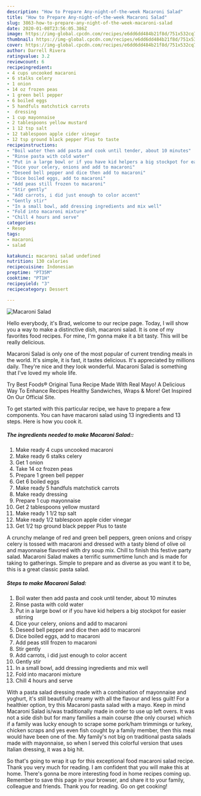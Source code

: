 ```yaml
---
description: "How to Prepare Any-night-of-the-week Macaroni Salad"
title: "How to Prepare Any-night-of-the-week Macaroni Salad"
slug: 3863-how-to-prepare-any-night-of-the-week-macaroni-salad
date: 2020-01-08T23:56:05.386Z
image: https://img-global.cpcdn.com/recipes/e6dd6dd484b21f8d/751x532cq70/macaroni-salad-recipe-main-photo.jpg
thumbnail: https://img-global.cpcdn.com/recipes/e6dd6dd484b21f8d/751x532cq70/macaroni-salad-recipe-main-photo.jpg
cover: https://img-global.cpcdn.com/recipes/e6dd6dd484b21f8d/751x532cq70/macaroni-salad-recipe-main-photo.jpg
author: Darrell Rivera
ratingvalue: 3.2
reviewcount: 6
recipeingredient:
- 4 cups uncooked macaroni
- 6 stalks celery
- 1 onion
- 14 oz frozen peas
- 1 green bell pepper
- 6 boiled eggs
- 5 handfuls matchstick carrots
-  dressing
- 1 cup mayonnaise
- 2 tablespoons yellow mustard
- 1 12 tsp salt
- 12 tablespoon apple cider vinegar
- 12 tsp ground black pepper Plus to taste
recipeinstructions:
- "Boil water then add pasta and cook until tender, about 10 minutes"
- "Rinse pasta with cold water"
- "Put in a large bowl or if you have kid helpers a big stockpot for easier stirring"
- "Dice your celery, onions and add to macaroni"
- "Deseed bell pepper and dice then add to macaroni"
- "Dice boiled eggs, add to macaroni"
- "Add peas still frozen to macaroni"
- "Stir gently"
- "Add carrots, i did just enough to color accent"
- "Gently stir"
- "In a small bowl, add dressing ingredients and mix well"
- "Fold into macaroni mixture"
- "Chill 4 hours and serve"
categories:
- Resep
tags:
- macaroni
- salad

katakunci: macaroni salad undefined
nutrition: 130 calories
recipecuisine: Indonesian
preptime: "PT35M"
cooktime: "PT1H"
recipeyield: "3"
recipecategory: Dessert

---
```



![Macaroni Salad](https://img-global.cpcdn.com/recipes/e6dd6dd484b21f8d/751x532cq70/macaroni-salad-recipe-main-photo.jpg)

Hello everybody, it's Brad, welcome to our recipe page. Today, I will show you a way to make a distinctive dish, macaroni salad. It is one of my favorites food recipes. For mine, I'm gonna make it a bit tasty. This will be really delicious.

Macaroni Salad is only one of the most popular of current trending meals in the world. It's simple, it is fast, it tastes delicious. It's appreciated by millions daily. They're nice and they look wonderful. Macaroni Salad is something that I've loved my whole life.

Try Best Foods® Original Tuna Recipe Made With Real Mayo! A Delicious Way To Enhance Recipes Healthy Sandwiches, Wraps &amp; More! Get Inspired On Our Official Site.


To get started with this particular recipe, we have to prepare a few components. You can have macaroni salad using 13 ingredients and 13 steps. Here is how you cook it.

##### The ingredients needed to make Macaroni Salad::

1. Make ready 4 cups uncooked macaroni
1. Make ready 6 stalks celery
1. Get 1 onion
1. Take 14 oz frozen peas
1. Prepare 1 green bell pepper
1. Get 6 boiled eggs
1. Make ready 5 handfuls matchstick carrots
1. Make ready  dressing
1. Prepare 1 cup mayonnaise
1. Get 2 tablespoons yellow mustard
1. Make ready 1 1/2 tsp salt
1. Make ready 1/2 tablespoon apple cider vinegar
1. Get 1/2 tsp ground black pepper Plus to taste


A crunchy melange of red and green bell peppers, green onions and crispy celery is tossed with macaroni and dressed with a tasty blend of olive oil and mayonnaise flavored with dry soup mix. Chill to finish this festive party salad. Macaroni Salad makes a terrific summertime lunch and is made for taking to gatherings. Simple to prepare and as diverse as you want it to be, this is a great classic pasta salad. 

##### Steps to make Macaroni Salad:

1. Boil water then add pasta and cook until tender, about 10 minutes
1. Rinse pasta with cold water
1. Put in a large bowl or if you have kid helpers a big stockpot for easier stirring
1. Dice your celery, onions and add to macaroni
1. Deseed bell pepper and dice then add to macaroni
1. Dice boiled eggs, add to macaroni
1. Add peas still frozen to macaroni
1. Stir gently
1. Add carrots, i did just enough to color accent
1. Gently stir
1. In a small bowl, add dressing ingredients and mix well
1. Fold into macaroni mixture
1. Chill 4 hours and serve


With a pasta salad dressing made with a combination of mayonnaise and yoghurt, it&#39;s still beautifully creamy with all the flavour and less guilt! For a healthier option, try this Macaroni pasta salad with a mayo. Keep in mind Macaroni Salad is/was traditionally made in order to use up left overs. It was not a side dish but for many families a main course (the only course) which if a family was lucky enough to scrape some pork/ham trimmings or turkey, chicken scraps and yes even fish cought by a family member, then this meal would have been one of the. My family&#39;s not big on traditional pasta salads made with mayonnaise, so when I served this colorful version that uses Italian dressing, it was a big hit. 

So that's going to wrap it up for this exceptional food macaroni salad recipe. Thank you very much for reading. I am confident that you will make this at home. There's gonna be more interesting food in home recipes coming up. Remember to save this page in your browser, and share it to your family, colleague and friends. Thank you for reading. Go on get cooking!
